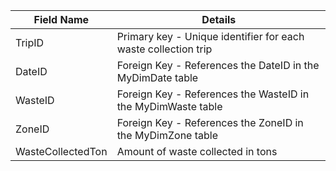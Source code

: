 | Field Name | Details |
|---|---|
| TripID | Primary key - Unique identifier for each waste collection trip |
| DateID | Foreign Key - References the DateID in the MyDimDate table |
| WasteID | Foreign Key - References the WasteID in the MyDimWaste table |
| ZoneID | Foreign Key - References the ZoneID in the MyDimZone table |
| WasteCollectedTon | Amount of waste collected in tons |
